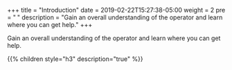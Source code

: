 +++
title = "Introduction"
date = 2019-02-22T15:27:38-05:00
weight = 2
pre = "<b> </b>"
description = "Gain an overall understanding of the operator and learn where you can get help."
+++

Gain an overall understanding of the operator and learn where you can get help.

{{% children style="h3" description="true" %}}
